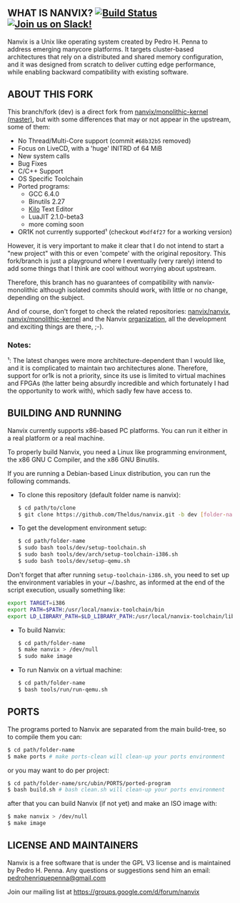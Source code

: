## WHAT IS NANVIX? [![Build Status](https://api.travis-ci.org/Theldus/nanvix.svg?branch=dev)](https://travis-ci.org/Theldus/nanvix)  [![Join us on Slack!](https://img.shields.io/badge/chat-on%20Slack-e01563.svg)](https://join.slack.com/t/nanvix/shared_invite/enQtMzY2Nzg5OTQ4NTAyLTAxMmYwOGQ0ZmU2NDg2NTJiMWU1OWVkMWJhMWY4NzMzY2E1NTIyMjNiOTVlZDFmOTcyMmM2NDljMTAzOGI1NGY)  

Nanvix is a Unix like operating system created by Pedro H. Penna to
address emerging manycore platforms. It targets cluster-based
architectures that rely on a distributed and shared memory
configuration, and it was designed from scratch to deliver cutting
edge performance, while enabling backward compatibility with
existing software. 

## ABOUT THIS FORK

This branch/fork (dev) is a direct fork from
[nanvix/monolithic-kernel (master)](https://github.com/nanvix/monolithic-kernel),
but with some differences that may or not appear in the upstream, some of them:

- No Thread/Multi-Core support (commit `#68b32b5` removed)
- Focus on LiveCD, with a 'huge' INITRD of 64 MiB
- New system calls
- Bug Fixes
- C/C++ Support
- OS Specific Toolchain
- Ported programs:
  - GCC 6.4.0
  - Binutils 2.27
  - [Kilo](https://github.com/antirez/kilo) Text Editor
  - LuaJIT 2.1.0-beta3
  - more coming soon
- OR1K not currently supported¹ (checkout `#bdf4f27` for a working version)

However, it is very important to make it clear that I do not intend to start
a "new project" with this or even 'compete' with the original repository.
This fork/branch is just a playground where I eventually (very rarely) intend
to add some things that I think are cool without worrying about upstream.

Therefore, this branch has no guarantees of compatibility with
nanvix-monolithic although isolated commits should work, with little or no
change, depending on the subject.

And of course, don't forget to check the related repositories:
[nanvix/nanvix](https://github.com/nanvix/nanvix),
[nanvix/monolithic-kernel](https://github.com/nanvix/monolithic-kernel)
and the Nanvix [organization](https://github.com/nanvix), all the
development and exciting things are there, ;-).

### Notes:
¹: The latest changes were more architecture-dependent than I would like,
and it is complicated to maintain two architectures alone. Therefore,
support for or1k is not a priority, since its use is limited to virtual
machines and FPGAs (the latter being absurdly incredible and which
fortunately I had the opportunity to work with), which sadly few have
access to.

## BUILDING AND RUNNING

Nanvix currently supports x86-based PC platforms. You can run it
either in a real platform or a real machine.

To properly build Nanvix, you need a Linux like programming
environment, the x86 GNU C Compiler, and the x86 GNU Binutils.

If you are running a Debian-based Linux distribution, you can run
the following commands.

- To clone this repository (default folder name is nanvix):
  ```bash
  $ cd path/to/clone
  $ git clone https://github.com/Theldus/nanvix.git -b dev [folder-name]
  ```

- To get the development environment setup:
  ```bash
  $ cd path/folder-name
  $ sudo bash tools/dev/setup-toolchain.sh
  $ sudo bash tools/dev/arch/setup-toolchain-i386.sh
  $ sudo bash tools/dev/setup-qemu.sh
  ```

Don't forget that after running `setup-toolchain-i386.sh`, you need to
set up the environment variables in your ~/.bashrc, as informed at the
end of the script execution, usually something like:

  ```bash
  export TARGET=i386                                                       # Target architecture
  export PATH=$PATH:/usr/local/nanvix-toolchain/bin                        # Toolchain binaries
  export LD_LIBRARY_PATH=$LD_LIBRARY_PATH:/usr/local/nanvix-toolchain/lib  # MPC, MPFR and GMP libs
  ```

- To build Nanvix:
  ```bash
  $ cd path/folder-name
  $ make nanvix > /dev/null
  $ sudo make image
  ```

- To run Nanvix on a virtual machine:
  ```bash
  $ cd path/folder-name
  $ bash tools/run/run-qemu.sh
  ```

## PORTS

The programs ported to Nanvix are separated from the main build-tree, so
to compile them you can:

  ```bash
  $ cd path/folder-name
  $ make ports # make ports-clean will clean-up your ports environment
  ```
or you may want to do per project:
  ```bash
  $ cd path/folder-name/src/ubin/PORTS/ported-program
  $ bash build.sh # bash clean.sh will clean-up your ports environment
  ```

after that you can build Nanvix (if not yet) and make an ISO image with:
  ```bash
  $ make nanvix > /dev/null
  $ make image
  ```

## LICENSE AND MAINTAINERS

Nanvix is a free software that is under the GPL V3 license and is
maintained by Pedro H. Penna. Any questions or suggestions send
him an email: <pedrohenriquepenna@gmail.com>

Join our mailing list at https://groups.google.com/d/forum/nanvix
